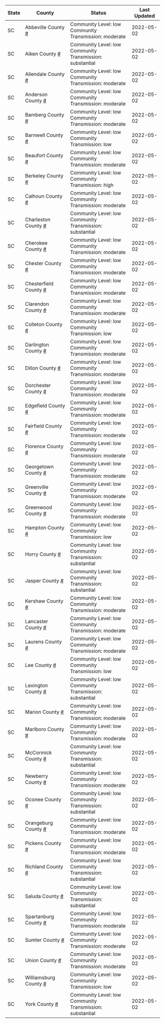 State | County | Status | Last Updated
--- | --- | --- | --- 
SC | Abbeville County <a href="#abbeville_county">#</a> | <a name="abbeville_county"></a>Community Level: low<br/>Community Transmission: moderate | 2022-05-02
SC | Aiken County <a href="#aiken_county">#</a> | <a name="aiken_county"></a>Community Level: low<br/>Community Transmission: substantial | 2022-05-02
SC | Allendale County <a href="#allendale_county">#</a> | <a name="allendale_county"></a>Community Level: low<br/>Community Transmission: moderate | 2022-05-02
SC | Anderson County <a href="#anderson_county">#</a> | <a name="anderson_county"></a>Community Level: low<br/>Community Transmission: moderate | 2022-05-02
SC | Bamberg County <a href="#bamberg_county">#</a> | <a name="bamberg_county"></a>Community Level: low<br/>Community Transmission: moderate | 2022-05-02
SC | Barnwell County <a href="#barnwell_county">#</a> | <a name="barnwell_county"></a>Community Level: low<br/>Community Transmission: low | 2022-05-02
SC | Beaufort County <a href="#beaufort_county">#</a> | <a name="beaufort_county"></a>Community Level: low<br/>Community Transmission: moderate | 2022-05-02
SC | Berkeley County <a href="#berkeley_county">#</a> | <a name="berkeley_county"></a>Community Level: low<br/>Community Transmission: high | 2022-05-02
SC | Calhoun County <a href="#calhoun_county">#</a> | <a name="calhoun_county"></a>Community Level: low<br/>Community Transmission: moderate | 2022-05-02
SC | Charleston County <a href="#charleston_county">#</a> | <a name="charleston_county"></a>Community Level: low<br/>Community Transmission: substantial | 2022-05-02
SC | Cherokee County <a href="#cherokee_county">#</a> | <a name="cherokee_county"></a>Community Level: low<br/>Community Transmission: moderate | 2022-05-02
SC | Chester County <a href="#chester_county">#</a> | <a name="chester_county"></a>Community Level: low<br/>Community Transmission: moderate | 2022-05-02
SC | Chesterfield County <a href="#chesterfield_county">#</a> | <a name="chesterfield_county"></a>Community Level: low<br/>Community Transmission: moderate | 2022-05-02
SC | Clarendon County <a href="#clarendon_county">#</a> | <a name="clarendon_county"></a>Community Level: low<br/>Community Transmission: moderate | 2022-05-02
SC | Colleton County <a href="#colleton_county">#</a> | <a name="colleton_county"></a>Community Level: low<br/>Community Transmission: low | 2022-05-02
SC | Darlington County <a href="#darlington_county">#</a> | <a name="darlington_county"></a>Community Level: low<br/>Community Transmission: moderate | 2022-05-02
SC | Dillon County <a href="#dillon_county">#</a> | <a name="dillon_county"></a>Community Level: low<br/>Community Transmission: moderate | 2022-05-02
SC | Dorchester County <a href="#dorchester_county">#</a> | <a name="dorchester_county"></a>Community Level: low<br/>Community Transmission: moderate | 2022-05-02
SC | Edgefield County <a href="#edgefield_county">#</a> | <a name="edgefield_county"></a>Community Level: low<br/>Community Transmission: moderate | 2022-05-02
SC | Fairfield County <a href="#fairfield_county">#</a> | <a name="fairfield_county"></a>Community Level: low<br/>Community Transmission: moderate | 2022-05-02
SC | Florence County <a href="#florence_county">#</a> | <a name="florence_county"></a>Community Level: low<br/>Community Transmission: moderate | 2022-05-02
SC | Georgetown County <a href="#georgetown_county">#</a> | <a name="georgetown_county"></a>Community Level: low<br/>Community Transmission: moderate | 2022-05-02
SC | Greenville County <a href="#greenville_county">#</a> | <a name="greenville_county"></a>Community Level: low<br/>Community Transmission: moderate | 2022-05-02
SC | Greenwood County <a href="#greenwood_county">#</a> | <a name="greenwood_county"></a>Community Level: low<br/>Community Transmission: moderate | 2022-05-02
SC | Hampton County <a href="#hampton_county">#</a> | <a name="hampton_county"></a>Community Level: low<br/>Community Transmission: low | 2022-05-02
SC | Horry County <a href="#horry_county">#</a> | <a name="horry_county"></a>Community Level: low<br/>Community Transmission: substantial | 2022-05-02
SC | Jasper County <a href="#jasper_county">#</a> | <a name="jasper_county"></a>Community Level: low<br/>Community Transmission: substantial | 2022-05-02
SC | Kershaw County <a href="#kershaw_county">#</a> | <a name="kershaw_county"></a>Community Level: low<br/>Community Transmission: moderate | 2022-05-02
SC | Lancaster County <a href="#lancaster_county">#</a> | <a name="lancaster_county"></a>Community Level: low<br/>Community Transmission: moderate | 2022-05-02
SC | Laurens County <a href="#laurens_county">#</a> | <a name="laurens_county"></a>Community Level: low<br/>Community Transmission: moderate | 2022-05-02
SC | Lee County <a href="#lee_county">#</a> | <a name="lee_county"></a>Community Level: low<br/>Community Transmission: low | 2022-05-02
SC | Lexington County <a href="#lexington_county">#</a> | <a name="lexington_county"></a>Community Level: low<br/>Community Transmission: substantial | 2022-05-02
SC | Marion County <a href="#marion_county">#</a> | <a name="marion_county"></a>Community Level: low<br/>Community Transmission: moderate | 2022-05-02
SC | Marlboro County <a href="#marlboro_county">#</a> | <a name="marlboro_county"></a>Community Level: low<br/>Community Transmission: moderate | 2022-05-02
SC | McCormick County <a href="#mccormick_county">#</a> | <a name="mccormick_county"></a>Community Level: low<br/>Community Transmission: substantial | 2022-05-02
SC | Newberry County <a href="#newberry_county">#</a> | <a name="newberry_county"></a>Community Level: low<br/>Community Transmission: moderate | 2022-05-02
SC | Oconee County <a href="#oconee_county">#</a> | <a name="oconee_county"></a>Community Level: low<br/>Community Transmission: substantial | 2022-05-02
SC | Orangeburg County <a href="#orangeburg_county">#</a> | <a name="orangeburg_county"></a>Community Level: low<br/>Community Transmission: moderate | 2022-05-02
SC | Pickens County <a href="#pickens_county">#</a> | <a name="pickens_county"></a>Community Level: low<br/>Community Transmission: moderate | 2022-05-02
SC | Richland County <a href="#richland_county">#</a> | <a name="richland_county"></a>Community Level: low<br/>Community Transmission: substantial | 2022-05-02
SC | Saluda County <a href="#saluda_county">#</a> | <a name="saluda_county"></a>Community Level: low<br/>Community Transmission: substantial | 2022-05-02
SC | Spartanburg County <a href="#spartanburg_county">#</a> | <a name="spartanburg_county"></a>Community Level: low<br/>Community Transmission: moderate | 2022-05-02
SC | Sumter County <a href="#sumter_county">#</a> | <a name="sumter_county"></a>Community Level: low<br/>Community Transmission: moderate | 2022-05-02
SC | Union County <a href="#union_county">#</a> | <a name="union_county"></a>Community Level: low<br/>Community Transmission: moderate | 2022-05-02
SC | Williamsburg County <a href="#williamsburg_county">#</a> | <a name="williamsburg_county"></a>Community Level: low<br/>Community Transmission: low | 2022-05-02
SC | York County <a href="#york_county">#</a> | <a name="york_county"></a>Community Level: low<br/>Community Transmission: substantial | 2022-05-02
